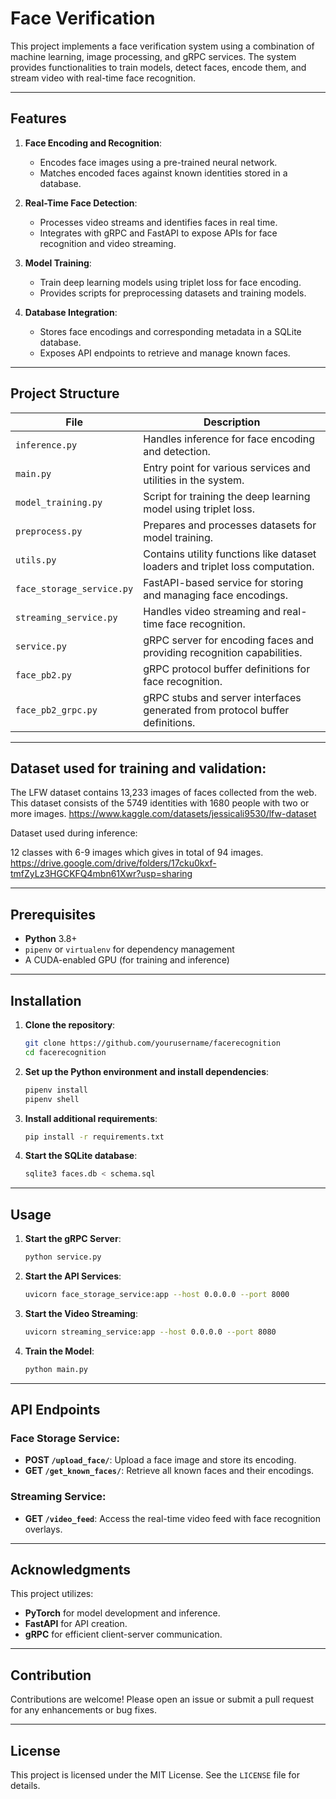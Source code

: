 
# Face Verification

This project implements a face verification system using a combination of machine learning, image processing, and gRPC services. The system provides functionalities to train models, detect faces, encode them, and stream video with real-time face recognition.

---

## Features

1. **Face Encoding and Recognition**:
   - Encodes face images using a pre-trained neural network.
   - Matches encoded faces against known identities stored in a database.

2. **Real-Time Face Detection**:
   - Processes video streams and identifies faces in real time.
   - Integrates with gRPC and FastAPI to expose APIs for face recognition and video streaming.

3. **Model Training**:
   - Train deep learning models using triplet loss for face encoding.
   - Provides scripts for preprocessing datasets and training models.

4. **Database Integration**:
   - Stores face encodings and corresponding metadata in a SQLite database.
   - Exposes API endpoints to retrieve and manage known faces.

---

## Project Structure

| File                       | Description                                                             |
|----------------------------|-------------------------------------------------------------------------|
| `inference.py`             | Handles inference for face encoding and detection.                     |
| `main.py`                  | Entry point for various services and utilities in the system.           |
| `model_training.py`        | Script for training the deep learning model using triplet loss.         |
| `preprocess.py`            | Prepares and processes datasets for model training.                    |
| `utils.py`                 | Contains utility functions like dataset loaders and triplet loss computation. |
| `face_storage_service.py`  | FastAPI-based service for storing and managing face encodings.          |
| `streaming_service.py`     | Handles video streaming and real-time face recognition.                |
| `service.py`               | gRPC server for encoding faces and providing recognition capabilities. |
| `face_pb2.py`              | gRPC protocol buffer definitions for face recognition.                 |
| `face_pb2_grpc.py`         | gRPC stubs and server interfaces generated from protocol buffer definitions. |

---

## Dataset used for training and validation:

The LFW dataset contains 13,233 images of faces collected from the web. This dataset consists of the 5749 identities with 1680 people with two or more images. 
https://www.kaggle.com/datasets/jessicali9530/lfw-dataset

Dataset used during inference:

12 classes with 6-9 images which gives in total of 94 images. 
https://drive.google.com/drive/folders/17cku0kxf-tmfZyLz3HGCKFQ4mbn61Xwr?usp=sharing

---

## Prerequisites

- **Python** 3.8+
- `pipenv` or `virtualenv` for dependency management
- A CUDA-enabled GPU (for training and inference)

---

## Installation

1. **Clone the repository**:
   ```bash
   git clone https://github.com/yourusername/facerecognition
   cd facerecognition
   ```

2. **Set up the Python environment and install dependencies**:
   ```bash
   pipenv install
   pipenv shell
   ```

3. **Install additional requirements**:
   ```bash
   pip install -r requirements.txt
   ```

4. **Start the SQLite database**:
   ```bash
   sqlite3 faces.db < schema.sql
   ```

---

## Usage

1. **Start the gRPC Server**:
   ```bash
   python service.py
   ```

2. **Start the API Services**:
   ```bash
   uvicorn face_storage_service:app --host 0.0.0.0 --port 8000
   ```

3. **Start the Video Streaming**:
   ```bash
   uvicorn streaming_service:app --host 0.0.0.0 --port 8080
   ```

4. **Train the Model**:
   ```bash
   python main.py
   ```

---

## API Endpoints

### Face Storage Service:
- **POST `/upload_face/`**: Upload a face image and store its encoding.
- **GET `/get_known_faces/`**: Retrieve all known faces and their encodings.

### Streaming Service:
- **GET `/video_feed`**: Access the real-time video feed with face recognition overlays.

---

## Acknowledgments

This project utilizes:
- **PyTorch** for model development and inference.
- **FastAPI** for API creation.
- **gRPC** for efficient client-server communication.

---

## Contribution

Contributions are welcome! Please open an issue or submit a pull request for any enhancements or bug fixes.

---

## License

This project is licensed under the MIT License. See the `LICENSE` file for details.
